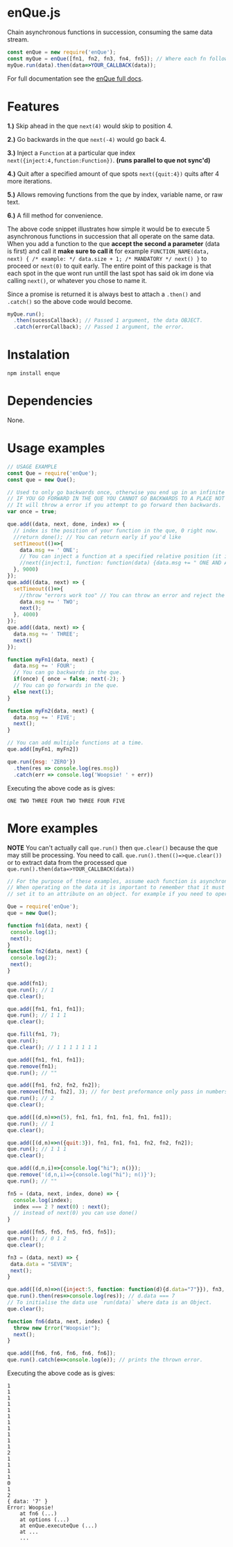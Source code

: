 # enQue.js
Chain asynchronous functions in succession, consuming the same data stream.

```javascript
const enQue = new require('enQue');
const myQue = enQue([fn1, fn2, fn3, fn4, fn5]); // Where each fn follows the format fn(data, next) { /*modification to data -> */ next() } 
myQue.run(data).then(data=>YOUR_CALLBACK(data));
```
For full documentation see the [enQue full docs](https://ileathan.github.io/enQue).

# Features

**1.)** Skip ahead in the que `next(4)` would skip to position 4.

**2.)** Go backwards in the que `next(-4)` would go back 4.

**3.)** Inject a `Function` at a particular que index `next({inject:4,function:Function})`. __(runs parallel to que not sync'd)__

**4.)** Quit after a specified amount of que spots `next({quit:4})` quits after 4 more iterations.

**5.)** Allows removing functions from the que by index, variable name, or raw text.

**6.)** A fill method for convenience.

The above code snippet illustrates how simple it would be to execute 5 asynchronous functions in succession that all operate on the same data. When you add a function to the que  **accept the second a parameter** (data is first) and call it **make sure to call it** for example `FUNCTION_NAME(data, next) { /* example: */ data.size + 1; /* MANDATORY */ next() }` to proceed or `next(0)` to quit early. The entire point of this package is that each spot in the que wont run untill the last spot has said ok im done via calling `next()`, or whatever you chose to name it.

Since a promise is returned it is always best to attach a `.then()` and `.catch()` so the above code would become.

```javascript
myQue.run();
  .then(sucessCallback); // Passed 1 argument, the data OBJECT.
  .catch(errorCallback); // Passed 1 argument, the error.
```

# Instalation

```npm install enque```

# Dependencies

None.

# Usage examples

```javascript
// USAGE EXAMPLE
const Que = require('enQue');
const que = new Que();

// Used to only go backwards once, otherwise you end up in an infinite cycle.
// IF YOU GO FORWARD IN THE QUE YOU CANNOT GO BACKWARDS TO A PLACE NOT ON THE NEW QUE
// It will throw a error if you attempt to go forward then backwards.
var once = true;

que.add((data, next, done, index) => {
  // index is the position of your function in the que, 0 right now.
  //return done(); // You can return early if you'd like
  setTimeout(()=>{
    data.msg += ' ONE';
    // You can inject a function at a specified relative position (it isnt added to the que, it runs parallel so careful here).
    //next({inject:1, function: function(data) {data.msg += " ONE AND A HALF";}});
  }, 9000)
});
que.add((data, next) => {
  setTimeout(()=>{
    //throw "errors work too" // You can throw an error and reject the promise
    data.msg += ' TWO';
    next();
  }, 4000)
});
que.add((data, next) => {
  data.msg += ' THREE';
  next()
});

function myFn1(data, next) {
  data.msg += ' FOUR';
  // You can go backwards in the que.
  if(once) { once = false; next(-2); }
  // You can go forwards in the que.
  else next(1);
}

function myFn2(data, next) {
  data.msg += ' FIVE';
  next();
}

// You can add multiple functions at a time.
que.add([myFn1, myFn2]) 

que.run({msg: 'ZERO'})
  .then(res => console.log(res.msg))
  .catch(err => console.log('Woopsie! ' + err))
```

Executing the above code as is gives:

```
ONE TWO THREE FOUR TWO THREE FOUR FIVE
```


# More examples

**NOTE** You can't actually call `que.run()` then `que.clear()` because the que may still be processing. You need to call. `que.run().then(()=>que.clear())` or to extract data from the processed que `que.run().then(data=>YOUR_CALLBACK(data))`

```javascript
// For the purpose of these examples, assume each function is asynchronous and you don't know when it will finish execution.
// When operating on the data it is important to remember that it must not be a primitive. If you must operate on just a primitive
// set it to an attribute on an object. for example if you need to operate on a `Number` you can do `que.run({data.number=17})`.

Que = require('enQue');
que = new Que();

function fn1(data, next) {
 console.log(1);
 next();
}
function fn2(data, next) {
 console.log(2);
 next();
}

que.add(fn1);
que.run(); // 1
que.clear();

que.add([fn1, fn1, fn1]);
que.run(); // 1 1 1
que.clear();

que.fill(fn1, 7);
que.run();
que.clear(); // 1 1 1 1 1 1 1 

que.add([fn1, fn1, fn1]);
que.remove(fn1);
que.run(); // ""

que.add([fn1, fn2, fn2, fn2]);
que.remove([fn1, fn2], 3); // for best preformance only pass in numbers i.e. `remove(0); remove(1); remove(2)`
que.run(); // 2
que.clear();

que.add([(d,n)=>n(5), fn1, fn1, fn1, fn1, fn1, fn1]);
que.run(); // 1
que.clear();

que.add([(d,n)=>n({quit:3}), fn1, fn1, fn1, fn2, fn2, fn2]);
que.run(); // 1 1 1
que.clear();

que.add((d,n,i)=>{console.log("hi"); n()});
que.remove('(d,n,i)=>{console.log("hi"); n()}');
que.run(); // ""

fn5 = (data, next, index, done) => {
  console.log(index);
  index === 2 ? next(0) : next();
  // instead of next(0) you can use done()
}

que.add([fn5, fn5, fn5, fn5, fn5]);
que.run(); // 0 1 2
que.clear();

fn3 = (data, next) => {
 data.data = "SEVEN";
 next();
}

que.add([(d,n)=>n({inject:5, function: function(d){d.data="7"}}), fn3, fn3, fn3, fn3, fn3]);
que.run().then(res=>console.log(res)); // d.data === 7
// To initialise the data use `run(data)` where data is an Object.
que.clear();

function fn6(data, next, index) {
  throw new Error("Woopsie!");
  next();
}

que.add([fn6, fn6, fn6, fn6, fn6]);
que.run().catch(e=>console.log(e)); // prints the thrown error.

```

Executing the above code as is gives:

```
1
1
1
1
1
1
1
1
1
1
1
2
1
1
1
1
0
1
2
{ data: '7' }
Error: Woopsie!
    at fn6 (...)
    at options (...)
    at enQue.executeQue (...)
    at ...
    ...
```
